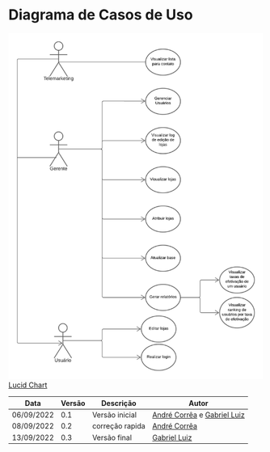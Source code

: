 # Diagrama de Casos de Uso

![Casos de Uso](./imagens/Diagrama_casos_de_uso.png)
[Lucid Chart](https://lucid.app/lucidchart/139ab2cf-fc08-42e9-99c0-7d3bd246e44b/edit?view_items=R9LO7lKaSwDE&invitationId=inv_7a6ff4dc-3726-4603-847b-a66e176e85ec#)



| Data       | Versão | Descrição       | Autor                                                                                       |
| ---------- | ------ | --------------- | ------------------------------------------------------------------------------------------- |
| 06/09/2022 | 0.1    | Versão inicial  | [André Corrêa](https://github.com/dartmol203) e [Gabriel Luiz](https://github.com/ggomesbr) |
| 08/09/2022 | 0.2    | correção rapida | [André Corrêa](https://github.com/dartmol203)                                               |
| 13/09/2022 | 0.3    | Versão final    | [Gabriel Luiz](https://github.com/ggomesbr)                                                 |